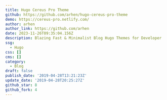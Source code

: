 ```yaml
---
title: Hugo Cereus Pro Theme
github: https://github.com/arhen/hugo-cereus-pro-theme
demo: https://cereus-pro.netlify.com/
author: arhen
author_link: https://github.com/arhen
date: 2023-11-26T09:35:04.156Z
description: Blazing Fast & Minimalist Blog Hugo Themes for Developer
ssg:
  - Hugo
css: []
cms: []
category:
  - Blog
draft: false
publish_date: '2019-04-28T13:21:23Z'
update_date: '2019-04-28T20:25:27Z'
github_star: 8
github_fork: 4
---
```

